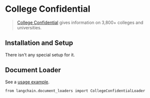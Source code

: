 College Confidential
====================

> [College Confidential](https://www.collegeconfidential.com/) gives information on 3,800+ colleges and universities.

Installation and Setup[](#installation-and-setup "Direct link to Installation and Setup")
------------------------------------------------------------------------------------------

There isn't any special setup for it.

Document Loader[](#document-loader "Direct link to Document Loader")
---------------------------------------------------------------------

See a [usage example](/docs/integrations/document_loaders/college_confidential).

    from langchain.document_loaders import CollegeConfidentialLoader